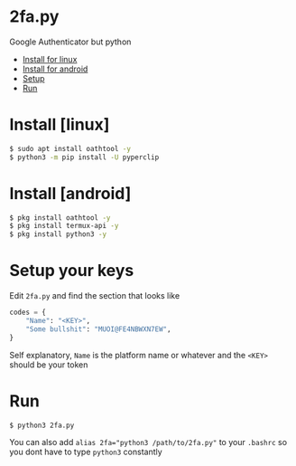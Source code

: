 # 2fa.py
Google Authenticator but python

- [Install for linux](#install-linux)
- [Install for android](#install-android)
- [Setup](#setup)
- [Run](#run)

# Install [linux]
```sh
$ sudo apt install oathtool -y
$ python3 -m pip install -U pyperclip
```

# Install [android]
```sh
$ pkg install oathtool -y
$ pkg install termux-api -y
$ pkg install python3 -y
```

# Setup your keys
Edit `2fa.py` and find the section that looks like
```py
codes = {
    "Name": "<KEY>",
    "Some bullshit": "MUOI@FE4NBWXN7EW",
}
```
Self explanatory, `Name` is the platform name or whatever and the `<KEY>` should be your token

# Run
```sh
$ python3 2fa.py
```

You can also add `alias 2fa="python3 /path/to/2fa.py"` to your `.bashrc` so you dont have to type `python3` constantly
